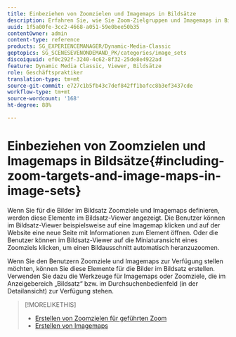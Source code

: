 ```yaml
---
title: Einbeziehen von Zoomzielen und Imagemaps in Bildsätze
description: Erfahren Sie, wie Sie Zoom-Zielgruppen und Imagemaps in Bildsätze aufnehmen.
uuid: 1f5a00fe-3cc2-4668-a051-59e0bee50b35
contentOwner: admin
content-type: reference
products: SG_EXPERIENCEMANAGER/Dynamic-Media-Classic
geptopics: SG_SCENESEVENONDEMAND_PK/categories/image_sets
discoiquuid: ef0c292f-3240-4c62-8f32-25de8e4922ad
feature: Dynamic Media Classic, Viewer, Bildsätze
role: Geschäftspraktiker
translation-type: tm+mt
source-git-commit: e727c1b5fb43c7def842ff1bafcc8b3ef3437cde
workflow-type: tm+mt
source-wordcount: '168'
ht-degree: 88%

---
```



# Einbeziehen von Zoomzielen und Imagemaps in Bildsätze{#including-zoom-targets-and-image-maps-in-image-sets}

Wenn Sie für die Bilder im Bildsatz Zoomziele und Imagemaps definieren, werden diese Elemente im Bildsatz-Viewer angezeigt. Die Benutzer können im Bildsatz-Viewer beispielsweise auf eine Imagemap klicken und auf der Website eine neue Seite mit Informationen zum Element öffnen. Oder die Benutzer können im Bildsatz-Viewer auf die Miniaturansicht eines Zoomziels klicken, um einen Bildausschnitt automatisch heranzuzoomen.

Wenn Sie den Benutzern Zoomziele und Imagemaps zur Verfügung stellen möchten, können Sie diese Elemente für die Bilder im Bildsatz erstellen. Verwenden Sie dazu die Werkzeuge für Imagemaps oder Zoomziele, die im Anzeigebereich „Bildsatz“ bzw. im Durchsuchenbedienfeld (in der Detailansicht) zur Verfügung stehen.

>[!MORELIKETHIS]
>
>* [Erstellen von Zoomzielen für geführten Zoom](creating-zoom-targets-guided-zoom.md#creating_zoom_targets_for_guided_zoom)
>* [Erstellen von Imagemaps](creating-image-maps.md#creating_image_maps)

